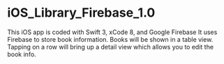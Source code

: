 # iOS_Library_Firebase_1.0
This iOS app is coded with Swift 3, xCode 8, and Google Firebase
It uses Firebase to store book information.
Books will be shown in a table view. Tapping on a row will bring up a detail view which allows you to edit the book info. 
